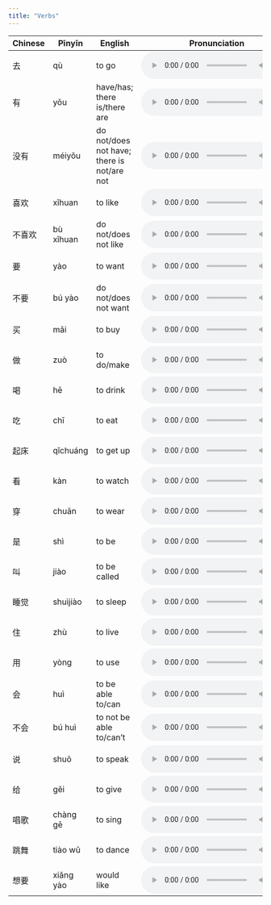 ```yaml
---
title: "Verbs"
---
```


 Chinese | Pīnyīn | English | Pronunciation
------------- | ------------- | ------------- | -------------
去|qù|to go|<audio controls src="/assets/audio/verbs/verbs-01.wav" class="audio-control" />
有|yǒu|have/has; there is/there are|<audio controls src="/assets/audio/verbs/verbs-02.wav" class="audio-control" />
没有|méiyǒu|do not/does not have; there is not/are not|<audio controls src="/assets/audio/verbs/verbs-03.wav" class="audio-control" />
喜欢|xǐhuan|to like|<audio controls src="/assets/audio/verbs/verbs-04.wav" class="audio-control" />
不喜欢|bù xǐhuan|do not/does not like|<audio controls src="/assets/audio/verbs/verbs-05.wav" class="audio-control" />
要|yào|to want|<audio controls src="/assets/audio/verbs/verbs-06.wav" class="audio-control" />
不要|bú yào|do not/does not want|<audio controls src="/assets/audio/verbs/verbs-07.wav" class="audio-control" />
买|mǎi|to buy|<audio controls src="/assets/audio/verbs/verbs-08.wav" class="audio-control" />
做|zuò|to do/make|<audio controls src="/assets/audio/verbs/verbs-09.wav" class="audio-control" />
喝|hē|to drink|<audio controls src="/assets/audio/verbs/verbs-10.wav" class="audio-control" />
吃|chī|to eat|<audio controls src="/assets/audio/verbs/verbs-11.wav" class="audio-control" />
起床|qǐchuáng|to get up|<audio controls src="/assets/audio/verbs/verbs-12.wav" class="audio-control" />
看|kàn|to watch|<audio controls src="/assets/audio/verbs/verbs-13.wav" class="audio-control" />
穿|chuān|to wear|<audio controls src="/assets/audio/verbs/verbs-14.wav" class="audio-control" />
是|shì|to be|<audio controls src="/assets/audio/verbs/verbs-15.wav" class="audio-control" />
叫|jiào|to be called|<audio controls src="/assets/audio/verbs/verbs-16.wav" class="audio-control" />
睡觉|shuìjiào|to sleep|<audio controls src="/assets/audio/verbs/verbs-17.wav" class="audio-control" />
住|zhù|to live|<audio controls src="/assets/audio/verbs/verbs-18.wav" class="audio-control" />
用|yòng|to use|<audio controls src="/assets/audio/verbs/verbs-19.wav" class="audio-control" />
会|huì|to be able to/can|<audio controls src="/assets/audio/verbs/verbs-20.wav" class="audio-control" />
不会|bú huì|to not be able to/can’t|<audio controls src="/assets/audio/verbs/verbs-21.wav" class="audio-control" />
说|shuō|to speak|<audio controls src="/assets/audio/verbs/verbs-22.wav" class="audio-control" />
给|gěi|to give|<audio controls src="/assets/audio/verbs/verbs-23.wav" class="audio-control" />
唱歌|chàng gē|to sing|<audio controls src="/assets/audio/verbs/verbs-24.wav" class="audio-control" />
跳舞|tiào wǔ|to dance|<audio controls src="/assets/audio/verbs/verbs-25.wav" class="audio-control" />
想要|xiǎng yào|would like|<audio controls src="/assets/audio/verbs/verbs-26.wav" class="audio-control" />
